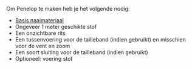 Om Penelop te maken heb je het volgende nodig:

*   [Basis naaimateriaal](/docs/sewing/basic-sewing-supplies)
*   Ongeveer 1 meter geschikte stof
*   Een onzichtbare rits
*   Een tussenvoering voor de tailleband (indien gebruikt) en misschien voor de vent en zoom
*   Een soort sluiting voor de tailleband (indien gebruikt)
*   Optioneel: voering stof
